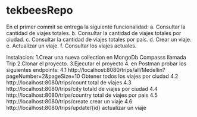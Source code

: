# tekbeesRepo

En el primer commit se entrega la siguiente funcionalidad:
a. Consultar la cantidad de viajes totales.
b. Consultar la cantidad de viajes totales por ciudad.
c. Consultar la cantidad de viajes totales por país.
d. Crear un viaje.
e. Actualizar un viaje.
f. Consultar los viajes actuales.

Instalacion:
1.Crear una nueva collection en MongoDb Compasss llamada Trip
2.Clonar el proyecto.
3.Ejecutar el proyecto 
4. en Postman probar los siguientes endpoints:
  4.1 http://localhost:8080/trips/all/Medellin?pageNumber=2&pageSize=10  Obtener todos los viajes por ciudad
  4.2 http://localhost:8080/trips/count    total de viajes
  4.3 http://localhost:8080/trips/city  totald de viajes por ciudad
  4.4 http://localhost:8080/trips/country total de viajes por pais
  4.5 http://localhost:8080/trips/create  crear un viaje
  4.6 http://localhost:8080/trips/update/{id}  actualizar un viaje

 
